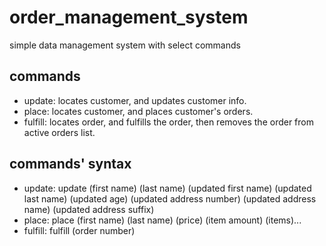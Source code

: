 # order_management_system
simple data management system with select commands

## commands

* update: locates customer, and updates customer info.
* place: locates customer, and places customer's orders.
* fulfill: locates order, and fulfills the order, then removes the order from active orders list.

## commands' syntax

* update: update (first name) (last name) (updated first name) (updated last name) (updated age) (updated address number) (updated address name) (updated address suffix)
* place: place (first name) (last name) (price) (item amount) (items)...
* fulfill: fulfill (order number)
